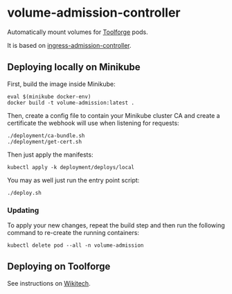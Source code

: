 # volume-admission-controller

Automatically mount volumes for [Toolforge](https://toolforge.org) pods.

It is based on [ingress-admission-controller](https://gerrit.wikimedia.org/r/plugins/gitiles/cloud/toolforge/ingress-admission-controller).

## Deploying locally on Minikube

First, build the image inside Minikube:

```
eval $(minikube docker-env)
docker build -t volume-admission:latest .
```

Then, create a config file to contain your Minikube cluster CA and
create a certificate the webhook will use when listening for requests:

```
./deployment/ca-bundle.sh
./deployment/get-cert.sh
```

Then just apply the manifests:

```
kubectl apply -k deployment/deploys/local
```

You may as well just run the entry point script:

```
./deploy.sh
```

### Updating

To apply your new changes, repeat the build step and then run the
following command to re-create the running containers:

```
kubectl delete pod --all -n volume-admission
```

## Deploying on Toolforge

See instructions on [Wikitech](https://wikitech.wikimedia.org/wiki/Portal:Toolforge/Admin/Kubernetes/Deploying#volume_admission).
